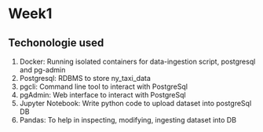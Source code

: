 # Week1
## Techonologie used

1. Docker: Running isolated containers for data-ingestion script, postgresql and pg-admin
2. Postgresql: RDBMS to store ny_taxi_data
3. pgcli: Command line tool to interact with PostgreSql
4. pgAdmin: Web interface to interact with PostgreSql
5. Jupyter Notebook: Write python code to upload dataset into postgreSql DB
6. Pandas: To help in inspecting, modifying, ingesting dataset into DB 